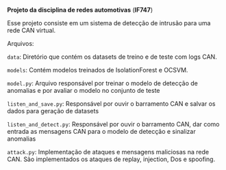 **Projeto da disciplina de redes automotivas** (**IF747**)

Esse projeto consiste em um sistema de detecção de intrusão para uma rede CAN virtual.

Arquivos: 

`data`: Diretório que contém os datasets de treino e de teste com logs CAN.

`models`: Contém modelos treinados de IsolationForest e OCSVM.

`model.py`: Arquivo responsável por treinar o modelo de detecção de anomalias e por avaliar o modelo no conjunto de teste

`listen_and_save.py`: Responsável por ouvir o barramento CAN e salvar os dados para geração de datasets

`listen_and_detect.py`: Responsável por ouvir o barramento CAN, dar como entrada as mensagens CAN para o modelo de detecção e sinalizar anomalias

`attack.py`: Implementação de ataques e mensagens maliciosas na rede CAN. São implementados os ataques de replay, injection, Dos e spoofing.